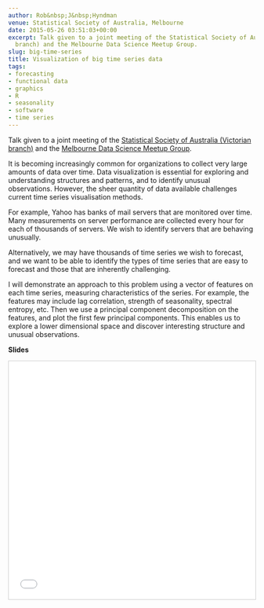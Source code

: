 ```yaml
---
author: Rob&nbsp;J&nbsp;Hyndman
venue: Statistical Society of Australia, Melbourne
date: 2015-05-26 03:51:03+00:00
excerpt: Talk given to a joint meeting of the Statistical Society of Australia (Victorian
  branch) and the Melbourne Data Science Meetup Group.
slug: big-time-series
title: Visualization of big time series data
tags:
- forecasting
- functional data
- graphics
- R
- seasonality
- software
- time series
---
```


Talk given to a joint meeting of the [Statistical Society of Australia (Victorian branch)](http://www.meetup.com/Statistical-Society-of-Australia-Victorian-Branch/events/221315445/) and the [Melbourne Data Science Meetup Group](http://www.meetup.com/Data-Science-Melbourne/events/220621482/).<!-- more -->



It is becoming increasingly common for organizations to collect very large amounts of data over time. Data visualization is essential for exploring and understanding structures and patterns, and to identify unusual observations. However, the sheer quantity of data available challenges current time series visualisation methods.

For example, Yahoo has banks of mail servers that are monitored over time. Many measurements on server performance are collected every hour for each of thousands of servers. We wish to identify servers that are behaving unusually.

Alternatively, we may have thousands of time series we wish to forecast, and we want to be able to identify the types of time series that are easy to forecast and those that are inherently challenging.

I will demonstrate an approach to this problem using a vector of features on each time series, measuring characteristics of the series. For example, the features may include lag correlation, strength of seasonality, spectral entropy, etc. Then we use a principal component decomposition on the features, and plot the first few principal components. This enables us to explore a lower dimensional space and discover interesting structure and unusual observations.

**Slides**

<iframe src="//www.slideshare.net/slideshow/embed_code/key/G2EWjeJA9hMEUP" width="595" height="485" frameborder="0" marginwidth="0" marginheight="0" scrolling="no" style="border:1px solid #CCC; border-width:1px; margin-bottom:5px; max-width: 100%;" allowfullscreen> </iframe>

